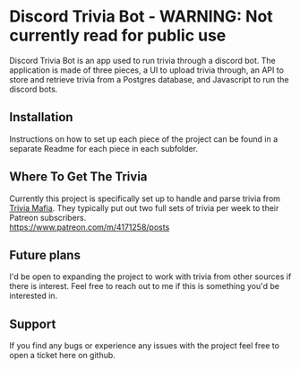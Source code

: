 # Discord Trivia Bot - WARNING: Not currently read for public use

Discord Trivia Bot is an app used to run trivia through a discord bot.
The application is made of three pieces, a UI to upload trivia through, an API to store and retrieve trivia from a Postgres database, and Javascript to run the discord bots.

## Installation

Instructions on how to set up each piece of the project can be found in a separate Readme for each piece in each subfolder.


## Where To Get The Trivia

Currently this project is specifically set up to handle and parse trivia from [Trivia Mafia](https://www.patreon.com/m/4171258/posts). They typically put out two full sets of trivia per week to their Patreon subscribers. <br>
https://www.patreon.com/m/4171258/posts

## Future plans

I'd be open to expanding the project to work with trivia from other sources if there is interest. Feel free to reach out to me if this is something you'd be interested in.

## Support
If you find any bugs or experience any issues with the project feel free to open a ticket here on github.
